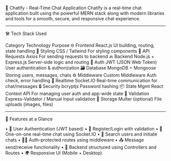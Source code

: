 💬 Chatify - Real-Time Chat Application
Chatify is a real-time chat application built using the powerful MERN stack along with modern libraries and tools for a smooth, secure, and responsive chat experience.
________________________________________

🛠️ Tech Stack Used

Category	Technology	Purpose
🌐 Frontend	React.js	UI building, routing, state handling
🎨 Styling	CSS / Tailwind	For styling components
📡 API Requests	Axios	For sending requests to backend
🔙 Backend	Node.js + Express.js	Server-side logic and routing
🔐 Auth	JWT (JSON Web Token)	User authentication & authorization
🗃️ Database	MongoDB + Mongoose	Storing users, messages, chats
⚙️ Middleware	Custom Middleware	Auth check, error handling
🔄 Realtime	Socket.IO	Real-time communication for chat/messages
🔒 Security	bcryptjs	Password hashing
📦 State Mgmt	React Context API	For managing user auth and app-wide state
🧪 Validation	Express-Validator / Manual	Input validation
📁 Storage	Multer (optional)	File uploads (images, files)
________________________________________

📌 Features at a Glance

•	🔐 User Authentication (JWT based)
•	📧 Register/Login with validation
•	💬 One-on-one real-time chat using Socket.IO
•	👥 Search users and initiate chats
•	🕵️‍♂️ Auth-protected routes using middleware
•	📤 Message send/receive functionality
•	📂 Backend structured using Controllers and Routes
•	🌍 Responsive UI (Mobile + Desktop)

